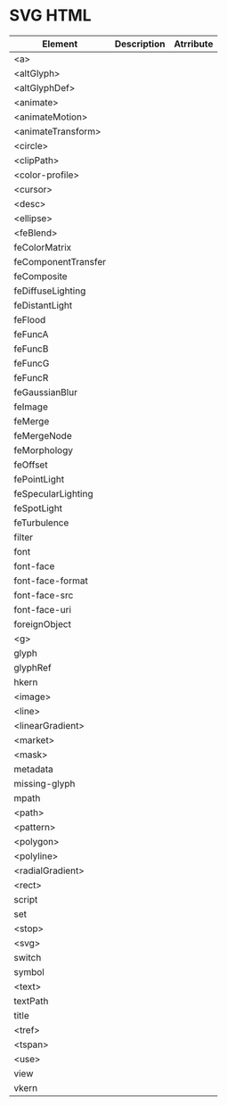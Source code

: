 # SVG HTML

| Element              | Description | Atrribute |
| -------------------- | ----------- | --------- |
| \<a\>                |             |           |
| \<altGlyph\>         |             |           |
| \<altGlyphDef\>      |             |           |
| \<animate\>          |             |           |
| \<animateMotion\>    |             |           |
| \<animateTransform\> |             |           |
| \<circle\>           |             |           |
| \<clipPath\>         |             |           |
| \<color-profile\>    |             |           |
| \<cursor\>           |             |           |
| \<desc\>             |             |           |
| \<ellipse\>          |             |           |
| \<feBlend\>          |             |           |
| feColorMatrix        |             |           |
| feComponentTransfer  |             |           |
| feComposite          |             |           |
| feDiffuseLighting    |             |           |
| feDistantLight       |             |           |
| feFlood              |             |           |
| feFuncA              |             |           |
| feFuncB              |             |           |
| feFuncG              |             |           |
| feFuncR              |             |           |
| feGaussianBlur       |             |           |
| feImage              |             |           |
| feMerge              |             |           |
| feMergeNode          |             |           |
| feMorphology         |             |           |
| feOffset             |             |           |
| fePointLight         |             |           |
| feSpecularLighting   |             |           |
| feSpotLight          |             |           |
| feTurbulence         |             |           |
| filter               |             |           |
| font                 |             |           |
| font-face            |             |           |
| font-face-format     |             |           |
| font-face-src        |             |           |
| font-face-uri        |             |           |
| foreignObject        |             |           |
| \<g\>                |             |           |
| glyph                |             |           |
| glyphRef             |             |           |
| hkern                |             |           |
| \<image\>            |             |           |
| \<line\>             |             |           |
| \<linearGradient\>   |             |           |
| \<market\>           |             |           |
| \<mask\>             |             |           |
| metadata             |             |           |
| missing-glyph        |             |           |
| mpath                |             |           |
| \<path\>             |             |           |
| \<pattern\>          |             |           |
| \<polygon\>          |             |           |
| \<polyline\>         |             |           |
| \<radialGradient\>   |             |           |
| \<rect\>             |             |           |
| script               |             |           |
| set                  |             |           |
| \<stop\>             |             |           |
| \<svg\>              |             |           |
| switch               |             |           |
| symbol               |             |           |
| \<text\>             |             |           |
| textPath             |             |           |
| title                |             |           |
| \<tref\>             |             |           |
| \<tspan\>            |             |           |
| \<use\>              |             |           |
| view                 |             |           |
| vkern                |             |           |


